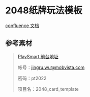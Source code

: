 # 2048纸牌玩法模板

[confluence 文档](https://confluence.mobvista.com/pages/viewpage.action?pageId=79354358)

## 参考素材

> [PlaySmart 前台地址](http://pl-dev.mintegral.com)
>
> 帐号：jingru.wu@mobvista.com
>
> 密码：pt2022
>
> 项目名：2048_card_template
